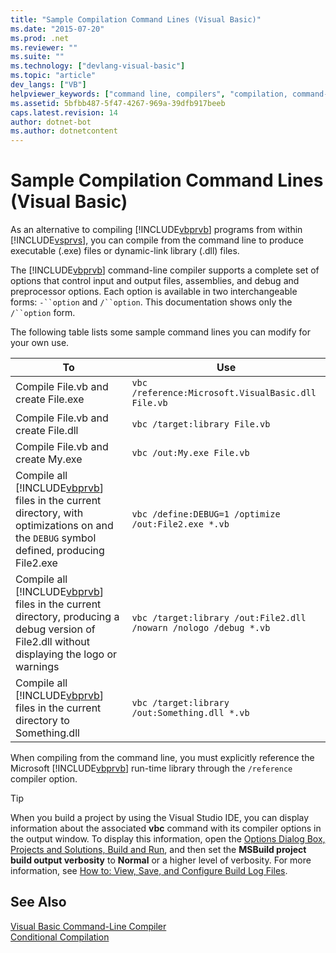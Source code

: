 ```yaml
---
title: "Sample Compilation Command Lines (Visual Basic)"
ms.date: "2015-07-20"
ms.prod: .net
ms.reviewer: ""
ms.suite: ""
ms.technology: ["devlang-visual-basic"]
ms.topic: "article"
dev_langs: ["VB"]
helpviewer_keywords: ["command line, compilers", "compilation, command-line", "command-line compilers", "compiling source code, from command line", "Visual Basic compiler, sample command lines"]
ms.assetid: 5bfbb487-5f47-4267-969a-39dfb917beeb
caps.latest.revision: 14
author: dotnet-bot
ms.author: dotnetcontent
---
```

# Sample Compilation Command Lines (Visual Basic)
As an alternative to compiling [!INCLUDE[vbprvb](~/includes/vbprvb-md.md)] programs from within [!INCLUDE[vsprvs](~/includes/vsprvs-md.md)], you can compile from the command line to produce executable (.exe) files or dynamic-link library (.dll) files.  
  
 The [!INCLUDE[vbprvb](~/includes/vbprvb-md.md)] command-line compiler supports a complete set of options that control input and output files, assemblies, and debug and preprocessor options. Each option is available in two interchangeable forms: `-``option` and `/``option`. This documentation shows only the `/``option` form.  
  
 The following table lists some sample command lines you can modify for your own use.  
  
|To|Use|  
|--------|---------|  
|Compile File.vb and create File.exe|`vbc /reference:Microsoft.VisualBasic.dll File.vb`|  
|Compile File.vb and create File.dll|`vbc /target:library File.vb`|  
|Compile File.vb and create My.exe|`vbc /out:My.exe File.vb`|  
|Compile all [!INCLUDE[vbprvb](~/includes/vbprvb-md.md)] files in the current directory, with optimizations on and the `DEBUG` symbol defined, producing File2.exe|`vbc /define:DEBUG=1 /optimize /out:File2.exe *.vb`|  
|Compile all [!INCLUDE[vbprvb](~/includes/vbprvb-md.md)] files in the current directory, producing a debug version of File2.dll without displaying the logo or warnings|`vbc /target:library /out:File2.dll /nowarn /nologo /debug *.vb`|  
|Compile all [!INCLUDE[vbprvb](~/includes/vbprvb-md.md)] files in the current directory to Something.dll|`vbc /target:library /out:Something.dll *.vb`|  
  
 When compiling from the command line, you must explicitly reference the Microsoft [!INCLUDE[vbprvb](~/includes/vbprvb-md.md)] run-time library through the `/reference` compiler option.  
  
> [!TIP]
>  When you build a project by using the Visual Studio IDE, you can display information about the associated **vbc** command with its compiler options in the output window. To display this information, open the [Options Dialog Box,  Projects and Solutions, Build and Run](/visualstudio/ide/reference/options-dialog-box-projects-and-solutions-build-and-run), and then set the **MSBuild project build output verbosity** to **Normal** or a higher level of verbosity. For more information, see [How to: View, Save, and Configure Build Log Files](http://msdn.microsoft.com/library/75d38b76-26d6-4f43-bbe7-cbacd7cc81e7).  
  
## See Also  
 [Visual Basic Command-Line Compiler](../../../visual-basic/reference/command-line-compiler/index.md)   
 [Conditional Compilation](../../../visual-basic/programming-guide/program-structure/conditional-compilation.md)
